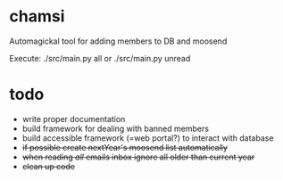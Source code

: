 # chamsi

Automagickal tool for adding members to DB and moosend

Execute:
    ./src/main.py all
or 
    ./src/main.py unread

# todo
* write proper documentation
* build framework for dealing with banned members
* build accessible framework (=web portal?) to interact with database
* ~~if possible create nextYear's moosend list automatically~~
* ~~when reading _all_ emails inbox ignore all older than current year~~
* ~~clean up code~~
